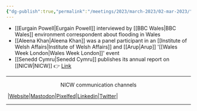 ```yaml
---
{"dg-publish":true,"permalink":"/meetings/2023/march-2023/02-mar-2023/"}
---
```



- [[Eurgain Powell\|Eurgain Powell]] interviewed by [[BBC Wales\|BBC Wales]] environment correspondent about flooding in Wales
- [[Aleena Khan\|Aleena Khan]] was a panel participant in an [[Institute of Welsh Affairs\|Institute of Welsh Affairs]] and [[Arup\|Arup]] '[[Wales Week London\|Wales Week London]]' event
- [[Senedd Cymru\|Senedd Cymru]] publishes its annual report on [[NICW\|NICW]] 👉 [Link](https://senedd.wales/media/y1pnpdea/cr-ld15705-e.pdf)

***
<p style="text-align: center;">NICW communication channels</p>

󠁧 |[Website](https://nationalinfrastructurecommission.wales)|[Mastodon](https://toot.wales/@NICW)|[Pixelfed](https://pix.toot.wales/NICW)|[Linkedin](https://www.linkedin.com/company/26268509/)|[Twitter](https://twitter.com/InfraCommCymru)|
***
